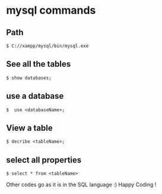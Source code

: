 # mysql commands

## Path
    $ C://xampp/mysql/bin/mysql.exe

## See all the tables
    $ show databases;

## use a database
    $  use <databaseName>;

## View a table
    $ decribe <tableName>;

## select all properties
    $ select * from <tableName>

Other codes go as it is in the SQL language :)
Happy Coding !
